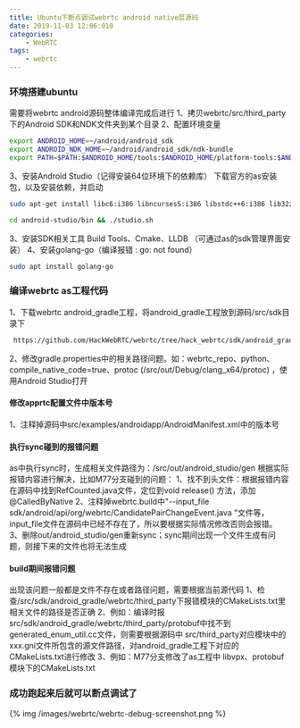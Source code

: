 ```yaml
---
title: Ubuntu下断点调试webrtc android native层源码
date: 2019-11-03 12:06:010
categories:
	- WebRTC
tags:
	- webrtc
---
```


### 环境搭建ubuntu
需要将webrtc android源码整体编译完成后进行
1、拷贝webrtc/src/third_party下的Android SDK和NDK文件夹到某个目录
2、配置环境变量
``` sh
export ANDROID_HOME=~/android/android_sdk
export ANDROID_NDK_HOME=~/android/android_sdk/ndk-bundle
export PATH=$PATH:$ANDROID_HOME/tools:$ANDROID_HOME/platform-tools:$ANDROID_NDK_HOME
```
<!-- more -->
3、安装Android Studio（记得安装64位环境下的依赖库）
下载官方的as安装包，以及安装依赖，并启动
``` sh
sudo apt-get install libc6:i386 libncurses5:i386 libstdc++6:i386 lib32z1 libbz2-1.0:i386
```
``` sh 
cd android-studio/bin && ./studio.sh
```
3、安装SDK相关工具
Build Tools、Cmake、LLDB （可通过as的sdk管理界面安装）
4、安装golang-go（编译报错 : go: not found）
``` sh
sudo apt install golang-go
```
### 编译webrtc as工程代码
1、下载webrtc android_gradle工程，将android_gradle工程放到源码/src/sdk目录下
``` sh
 https://github.com/HackWebRTC/webrtc/tree/hack_webrtc/sdk/android_gradle
```
2、修改gradle.properties中的相关路径问题。如：webrtc_repo、python、compile_native_code=true、protoc (/src/out/Debug/clang_x64/protoc) ，使用Android Studio打开
#### 修改apprtc配置文件中版本号
1、注释掉源码中src/examples/androidapp/AndroidManifest.xml中的版本号
#### 执行sync碰到的报错问题
as中执行sync时，生成相关文件路径为：/src/out/android_studio/gen
根据实际报错内容进行解决，比如M77分支碰到的问题：
1、找不到头文件：根据报错内容在源码中找到RefCounted.java文件，定位到void release() 方法，添加@CalledByNative 
2、注释掉webrtc.build中"--input_file sdk/android/api/org/webrtc/CandidatePairChangeEvent.java "文件等，input_file文件在源码中已经不存在了，所以要根据实际情况修改否则会报错。
3、删除out/android_studio/gen重新sync；sync期间出现一个文件生成有问题，则接下来的文件也将无法生成
#### build期间报错问题
出现该问题一般都是文件不存在或者路径问题，需要根据当前源代码
1、检查/src/sdk/android_gradle/webrtc/third_party下报错模块的CMakeLists.txt里相关文件的路径是否正确
2、例如：编译时报 src/sdk/android_gradle/webrtc/third_party/protobuf中找不到generated_enum_util.cc文件，则需要根据源码中 src/third_party对应模块中的xxx.gni文件所包含的源文件路径，对android_gradle工程下对应的CMakeLists.txt进行修改
3、例如：M77分支修改了as工程中 libvpx、protobuf模块下的CMakeLists.txt
### 成功跑起来后就可以断点调试了
{% img /images/webrtc/webrtc-debug-screenshot.png %}